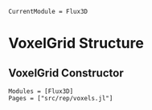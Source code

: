 ```@meta
CurrentModule = Flux3D
```

# VoxelGrid Structure

## VoxelGrid Constructor

```@autodocs
Modules = [Flux3D]
Pages = ["src/rep/voxels.jl"]
```
